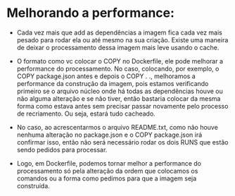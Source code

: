 # Melhorando a performance:
- Cada vez mais que add as dependências a imagem fica cada vez mais pesado para rodar ela ou até mesmo na sua criação. Existe uma maneira de deixar o processamento dessa imagem mais leve usando o cache.

- O formato como vc colocar o COPY no Dockerfile, ele pode melhorar a performance do processamento. No caso, colocando, por exemplo, o COPY package.json antes e depois o COPY . ., melhoramos a performance da construção da imagem, pois estamos verificando primeiro se o arquivo núcleo onde há todas as dependências houve ou não alguma alteração e se não tiver, então bastaria colocar da mesma forma como estava antes sem precisar passar novamente pelo processo de recriamento. Ou seja, estará tudo cacheado.

- No caso, ao acrescentarmos o arquivo README.txt, como não houve nenhuma alteração no package.json e o COPY package.json irá confirmar isso, então não será necessário rodar os dois RUNS que estão sendo pedidos para processar.

- Logo, em Dockerfile, podemos tornar melhor a performance do processamento só pela alteração da ordem que colocamos os comandos ou a forma como pedimos para que a imagem seja construída.